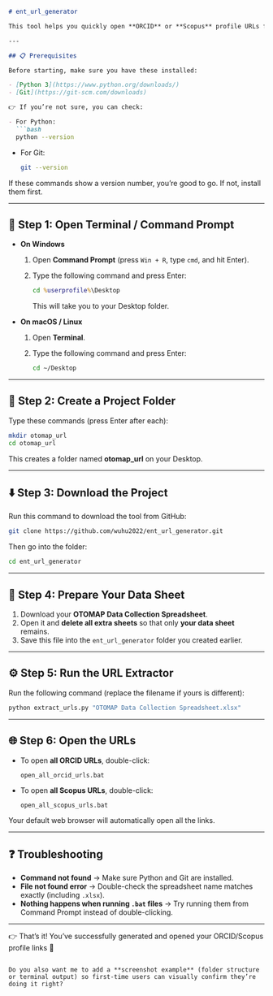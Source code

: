 ````markdown
# ent_url_generator

This tool helps you quickly open **ORCID** or **Scopus** profile URLs from your **OTOMAP Data Collection Spreadsheet**.

---

## 📋 Prerequisites

Before starting, make sure you have these installed:

- [Python 3](https://www.python.org/downloads/)  
- [Git](https://git-scm.com/downloads)  

👉 If you’re not sure, you can check:

- For Python:  
  ```bash
  python --version
````

* For Git:

  ```bash
  git --version
  ```

If these commands show a version number, you’re good to go. If not, install them first.

---

## 🚀 Step 1: Open Terminal / Command Prompt

* **On Windows**

  1. Open **Command Prompt** (press `Win + R`, type `cmd`, and hit Enter).
  2. Type the following command and press Enter:

     ```cmd
     cd %userprofile%\Desktop
     ```

     This will take you to your Desktop folder.

* **On macOS / Linux**

  1. Open **Terminal**.
  2. Type the following command and press Enter:

     ```bash
     cd ~/Desktop
     ```

---

## 📂 Step 2: Create a Project Folder

Type these commands (press Enter after each):

```bash
mkdir otomap_url
cd otomap_url
```

This creates a folder named **otomap\_url** on your Desktop.

---

## ⬇️ Step 3: Download the Project

Run this command to download the tool from GitHub:

```bash
git clone https://github.com/wuhu2022/ent_url_generator.git
```

Then go into the folder:

```bash
cd ent_url_generator
```

---

## 📑 Step 4: Prepare Your Data Sheet

1. Download your **OTOMAP Data Collection Spreadsheet**.
2. Open it and **delete all extra sheets** so that only **your data sheet** remains.
3. Save this file into the `ent_url_generator` folder you created earlier.

---

## ⚙️ Step 5: Run the URL Extractor

Run the following command (replace the filename if yours is different):

```bash
python extract_urls.py "OTOMAP Data Collection Spreadsheet.xlsx"
```

---

## 🌐 Step 6: Open the URLs

* To open **all ORCID URLs**, double-click:

  ```
  open_all_orcid_urls.bat
  ```
* To open **all Scopus URLs**, double-click:

  ```
  open_all_scopus_urls.bat
  ```

Your default web browser will automatically open all the links.

---

## ❓ Troubleshooting

* **Command not found** → Make sure Python and Git are installed.
* **File not found error** → Double-check the spreadsheet name matches exactly (including `.xlsx`).
* **Nothing happens when running `.bat` files** → Try running them from Command Prompt instead of double-clicking.

---

👉 That’s it! You’ve successfully generated and opened your ORCID/Scopus profile links 🎉

```

Do you also want me to add a **screenshot example** (folder structure or terminal output) so first-time users can visually confirm they’re doing it right?
```
